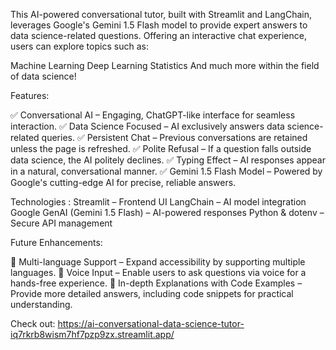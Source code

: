 This AI-powered conversational tutor, built with Streamlit and LangChain, leverages Google's Gemini 1.5 Flash model to provide expert answers to data science-related questions. Offering an interactive chat experience, users can explore topics such as:

Machine Learning
Deep Learning
Statistics
And much more within the field of data science!

Features:

✅ Conversational AI – Engaging, ChatGPT-like interface for seamless interaction.
✅ Data Science Focused – AI exclusively answers data science-related queries.
✅ Persistent Chat – Previous conversations are retained unless the page is refreshed.
✅ Polite Refusal – If a question falls outside data science, the AI politely declines.
✅ Typing Effect – AI responses appear in a natural, conversational manner.
✅ Gemini 1.5 Flash Model – Powered by Google's cutting-edge AI for precise, reliable answers.

Technologies :
Streamlit – Frontend UI
LangChain – AI model integration
Google GenAI (Gemini 1.5 Flash) – AI-powered responses
Python & dotenv – Secure API management

Future Enhancements:

🔹 Multi-language Support – Expand accessibility by supporting multiple languages.
🔹 Voice Input – Enable users to ask questions via voice for a hands-free experience.
🔹 In-depth Explanations with Code Examples – Provide more detailed answers, including code snippets for practical understanding.

Check out:
https://ai-conversational-data-science-tutor-iq7rkrb8wism7hf7pzp9zx.streamlit.app/
